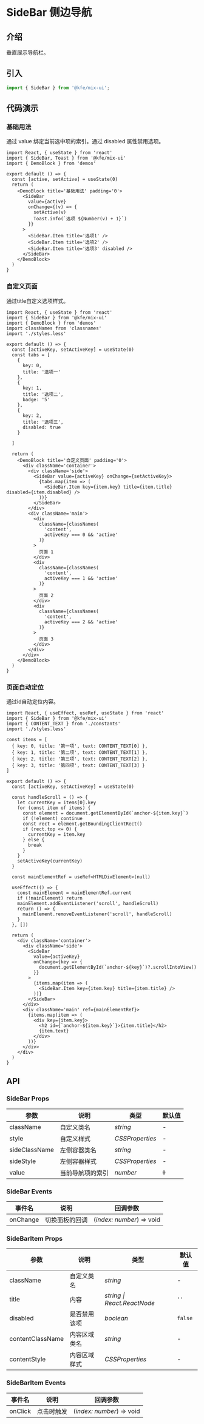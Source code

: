 # SideBar 侧边导航

## 介绍

垂直展示导航栏。

## 引入

```js
import { SideBar } from '@kfe/mix-ui';
```

## 代码演示

### 基础用法

通过 value 绑定当前选中项的索引。通过 disabled 属性禁用选项。

```tsx
import React, { useState } from 'react'
import { SideBar, Toast } from '@kfe/mix-ui'
import { DemoBlock } from 'demos'

export default () => {
  const [active, setActive] = useState(0)
  return (
    <DemoBlock title='基础用法' padding='0'>
      <SideBar
        value={active}
        onChange={(v) => {
          setActive(v)
          Toast.info(`选项 ${Number(v) + 1}`)
        }}
      >
        <SideBar.Item title='选项1' />
        <SideBar.Item title='选项2' />
        <SideBar.Item title='选项3' disabled />
      </SideBar>
    </DemoBlock>
  )
}
```

### 自定义页面

通过title自定义选项样式。

```tsx
import React, { useState } from 'react'
import { SideBar } from '@kfe/mix-ui'
import { DemoBlock } from 'demos'
import classNames from 'classnames'
import './styles.less'

export default () => {
  const [activeKey, setActiveKey] = useState(0)
  const tabs = [
    {
      key: 0,
      title: '选项一'
    },
    {
      key: 1,
      title: '选项二',
      badge: '5'
    },
    {
      key: 2,
      title: '选项三',
      disabled: true
    }

  ]

  return (
    <DemoBlock title='自定义页面' padding='0'>
      <div className='container'>
        <div className='side'>
          <SideBar value={activeKey} onChange={setActiveKey}>
            {tabs.map(item => (
              <SideBar.Item key={item.key} title={item.title} disabled={item.disabled} />
            ))}
          </SideBar>
        </div>
        <div className='main'>
          <div
            className={classNames(
              'content',
              activeKey === 0 && 'active'
            )}
          >
            页面 1
          </div>
          <div
            className={classNames(
              'content',
              activeKey === 1 && 'active'
            )}
          >
            页面 2
          </div>
          <div
            className={classNames(
              'content',
              activeKey === 2 && 'active'
            )}
          >
            页面 3
          </div>
        </div>
      </div>
    </DemoBlock>
  )
}
```

### 页面自动定位

通过id自动定位内容。

```tsx
import React, { useEffect, useRef, useState } from 'react'
import { SideBar } from '@kfe/mix-ui'
import { CONTENT_TEXT } from './constants'
import './styles.less'

const items = [
  { key: 0, title: '第一项', text: CONTENT_TEXT[0] },
  { key: 1, title: '第二项', text: CONTENT_TEXT[1] },
  { key: 2, title: '第三项', text: CONTENT_TEXT[2] },
  { key: 3, title: '第四项', text: CONTENT_TEXT[3] }
]

export default () => {
  const [activeKey, setActiveKey] = useState(0)

  const handleScroll = () => {
    let currentKey = items[0].key
    for (const item of items) {
      const element = document.getElementById(`anchor-${item.key}`)
      if (!element) continue
      const rect = element.getBoundingClientRect()
      if (rect.top <= 0) {
        currentKey = item.key
      } else {
        break
      }
    }
    setActiveKey(currentKey)
  }

  const mainElementRef = useRef<HTMLDivElement>(null)

  useEffect(() => {
    const mainElement = mainElementRef.current
    if (!mainElement) return
    mainElement.addEventListener('scroll', handleScroll)
    return () => {
      mainElement.removeEventListener('scroll', handleScroll)
    }
  }, [])

  return (
    <div className='container'>
      <div className='side'>
        <SideBar
          value={activeKey}
          onChange={key => {
            document.getElementById(`anchor-${key}`)?.scrollIntoView()
          }}
        >
          {items.map(item => (
            <SideBar.Item key={item.key} title={item.title} />
          ))}
        </SideBar>
      </div>
      <div className='main' ref={mainElementRef}>
        {items.map(item => (
          <div key={item.key}>
            <h2 id={`anchor-${item.key}`}>{item.title}</h2>
            {item.text}
          </div>
        ))}
      </div>
    </div>
  )
}
```

## API

### SideBar Props

| 参数 | 说明 | 类型 | 默认值 |
| --- | --- | --- | --- |
| className     | 自定义类名       | _string_           | -      |
| style         | 自定义样式       | _CSSProperties_    | -      |
| sideClassName | 左侧容器类名     | _string_           | -      |
| sideStyle     | 左侧容器样式     | _CSSProperties_    | -      |
| value         | 当前导航项的索引 | _number_ | `0`    |

### SideBar Events

| 事件名  | 说明            | 回调参数       |
| ------- | ------------- | -------------- |
| onChange | 切换面板的回调 | (_index: number_) => void |

### SideBarItem Props

| 参数 | 说明 | 类型 | 默认值 |
| --- | --- | --- | --- |
| className | 自定义类名 | _string_ | - |
| title | 内容 | _string \| React.ReactNode_ | `''` |
| disabled | 是否禁用该项 | _boolean_ | `false` |
| contentClassName | 内容区域类名 | _string_ | - |
| contentStyle | 内容区域样式 | _CSSProperties_ | - |

### SideBarItem Events

| 事件名  | 说明       | 回调参数        |
| ------- | ---------- | --------------- |
| onClick | 点击时触发 | (_index: number_) => void |